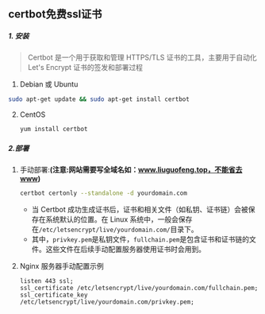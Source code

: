 ## certbot免费ssl证书

##### 1. 安装

> Certbot 是一个用于获取和管理 HTTPS/TLS 证书的工具，主要用于自动化 Let's Encrypt 证书的签发和部署过程

1.  Debian 或 Ubuntu

   ```sh
   sudo apt-get update && sudo apt-get install certbot
   ```

2. CentOS 

   ```sh
   yum install certbot
   ```

##### 2.部署

1. 手动部署:**(注意:网站需要写全域名如：www.liuguofeng.top，不能省去www)**

   ```sh
   certbot certonly --standalone -d yourdomain.com
   ```

   - 当 Certbot 成功生成证书后，证书和相关文件（如私钥、证书链）会被保存在系统默认的位置。在 Linux 系统中，一般会保存在`/etc/letsencrypt/live/yourdomain.com/`目录下。
   - 其中，`privkey.pem`是私钥文件，`fullchain.pem`是包含证书和证书链的文件。这些文件在后续手动配置服务器使用证书时会用到。

2. Nginx 服务器手动配置示例

   ```nginx
   listen 443 ssl;
   ssl_certificate /etc/letsencrypt/live/yourdomain.com/fullchain.pem;
   ssl_certificate_key /etc/letsencrypt/live/yourdomain.com/privkey.pem;
   ```

   